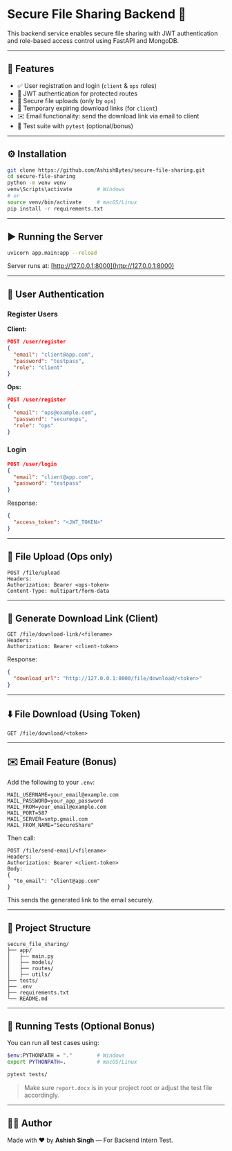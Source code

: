 # Secure File Sharing Backend 🚀

This backend service enables secure file sharing with JWT authentication and role-based access control using FastAPI and MongoDB.

---

## 🔑 Features

- ✅ User registration and login (`client` & `ops` roles)
- 🔐 JWT authentication for protected routes
- 📁 Secure file uploads (only by `ops`)
- 📩 Temporary expiring download links (for `client`)
- ✉️ Email functionality: send the download link via email to client
- 🧪 Test suite with `pytest` (optional/bonus)

---

## ⚙️ Installation

```bash
git clone https://github.com/AshishBytes/secure-file-sharing.git
cd secure-file-sharing
python -m venv venv
venv\Scripts\activate        # Windows
# or
source venv/bin/activate     # macOS/Linux
pip install -r requirements.txt
````

---

## ▶️ Running the Server

```bash
uvicorn app.main:app --reload
```

Server runs at: [http://127.0.0.1:8000](http://127.0.0.1:8000)

---

## 🔐 User Authentication

### Register Users

**Client:**

```json
POST /user/register
{
  "email": "client@app.com",
  "password": "testpass",
  "role": "client"
}
```

**Ops:**

```json
POST /user/register
{
  "email": "ops@example.com",
  "password": "secureops",
  "role": "ops"
}
```

### Login

```json
POST /user/login
{
  "email": "client@app.com",
  "password": "testpass"
}
```

Response:

```json
{
  "access_token": "<JWT_TOKEN>"
}
```

---

## 📁 File Upload (Ops only)

```http
POST /file/upload
Headers:
Authorization: Bearer <ops-token>
Content-Type: multipart/form-data
```

---

## 🔗 Generate Download Link (Client)

```http
GET /file/download-link/<filename>
Headers:
Authorization: Bearer <client-token>
```

Response:

```json
{
  "download_url": "http://127.0.0.1:8000/file/download/<token>"
}
```

---

## ⬇️ File Download (Using Token)

```http
GET /file/download/<token>
```

---

## ✉️ Email Feature (Bonus)

Add the following to your `.env`:

```env
MAIL_USERNAME=your_email@example.com
MAIL_PASSWORD=your_app_password
MAIL_FROM=your_email@example.com
MAIL_PORT=587
MAIL_SERVER=smtp.gmail.com
MAIL_FROM_NAME="SecureShare"
```

Then call:

```http
POST /file/send-email/<filename>
Headers:
Authorization: Bearer <client-token>
Body:
{
  "to_email": "client@app.com"
}
```

This sends the generated link to the email securely.

---

## 📂 Project Structure

```
secure_file_sharing/
├── app/
│   ├── main.py
│   ├── models/
│   ├── routes/
│   ├── utils/
├── tests/
├── .env
├── requirements.txt
└── README.md
```

---

## 🧪 Running Tests (Optional Bonus)

You can run all test cases using:

```bash
$env:PYTHONPATH = "."        # Windows
export PYTHONPATH=.          # macOS/Linux

pytest tests/
```

> Make sure `report.docx` is in your project root or adjust the test file accordingly.

---

## 👨‍💻 Author

Made with ❤️ by **Ashish Singh** — For Backend Intern Test.
